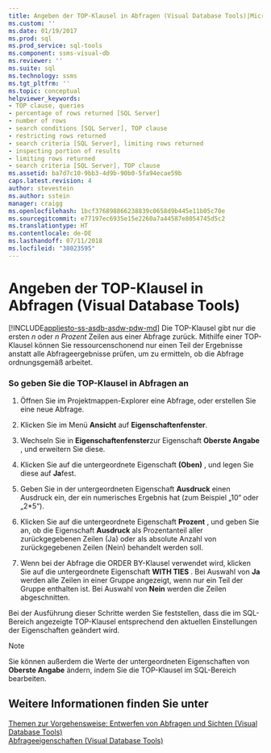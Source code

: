 ```yaml
---
title: Angeben der TOP-Klausel in Abfragen (Visual Database Tools)|Microsoft-Dokumente
ms.custom: ''
ms.date: 01/19/2017
ms.prod: sql
ms.prod_service: sql-tools
ms.component: ssms-visual-db
ms.reviewer: ''
ms.suite: sql
ms.technology: ssms
ms.tgt_pltfrm: ''
ms.topic: conceptual
helpviewer_keywords:
- TOP clause, queries
- percentage of rows returned [SQL Server]
- number of rows
- search conditions [SQL Server], TOP clause
- restricting rows returned
- search criteria [SQL Server], limiting rows returned
- inspecting portion of results
- limiting rows returned
- search criteria [SQL Server], TOP clause
ms.assetid: ba7d7c10-9bb3-4d9b-90b0-5fa94ecae59b
caps.latest.revision: 4
author: stevestein
ms.author: sstein
manager: craigg
ms.openlocfilehash: 1bcf376898866238839c0658d9b445e11b05c70e
ms.sourcegitcommit: e77197ec6935e15e2260a7a44587e8054745d5c2
ms.translationtype: HT
ms.contentlocale: de-DE
ms.lasthandoff: 07/11/2018
ms.locfileid: "38023595"
---
```

# <a name="specify-the-top-clause-in-queries-visual-database-tools"></a>Angeben der TOP-Klausel in Abfragen (Visual Database Tools)
[!INCLUDE[appliesto-ss-asdb-asdw-pdw-md](../../includes/appliesto-ss-asdb-asdw-pdw-md.md)]
Die TOP-Klausel gibt nur die ersten *n* oder *n Prozent* Zeilen aus einer Abfrage zurück. Mithilfe einer TOP-Klausel können Sie ressourcenschonend nur einen Teil der Ergebnisse anstatt alle Abfrageergebnisse prüfen, um zu ermitteln, ob die Abfrage ordnungsgemäß arbeitet.  
  
### <a name="to-specify-the-top-clause-in-queries"></a>So geben Sie die TOP-Klausel in Abfragen an  
  
1.  Öffnen Sie im Projektmappen-Explorer eine Abfrage, oder erstellen Sie eine neue Abfrage.  
  
2.  Klicken Sie im Menü **Ansicht** auf **Eigenschaftenfenster**.  
  
3.  Wechseln Sie in **Eigenschaftenfenster**zur Eigenschaft **Oberste Angabe** , und erweitern Sie diese.  
  
4.  Klicken Sie auf die untergeordnete Eigenschaft **(Oben)** , und legen Sie diese auf **Ja**fest.  
  
5.  Geben Sie in der untergeordneten Eigenschaft **Ausdruck** einen Ausdruck ein, der ein numerisches Ergebnis hat (zum Beispiel „10“ oder „2*5“).  
  
6.  Klicken Sie auf die untergeordnete Eigenschaft **Prozent** , und geben Sie an, ob die Eigenschaft **Ausdruck** als Prozentanteil aller zurückgegebenen Zeilen (Ja) oder als absolute Anzahl von zurückgegebenen Zeilen (Nein) behandelt werden soll.  
  
7.  Wenn bei der Abfrage die ORDER BY-Klausel verwendet wird, klicken Sie auf die untergeordnete Eigenschaft **WITH TIES** . Bei Auswahl von **Ja** werden alle Zeilen in einer Gruppe angezeigt, wenn nur ein Teil der Gruppe enthalten ist. Bei Auswahl von **Nein** werden die Zeilen abgeschnitten.  
  
Bei der Ausführung dieser Schritte werden Sie feststellen, dass die im SQL-Bereich angezeigte TOP-Klausel entsprechend den aktuellen Einstellungen der Eigenschaften geändert wird.  
  
> [!NOTE]  
> Sie können außerdem die Werte der untergeordneten Eigenschaften von **Oberste Angabe** ändern, indem Sie die TOP-Klausel im SQL-Bereich bearbeiten.  
  
## <a name="see-also"></a>Weitere Informationen finden Sie unter  
[Themen zur Vorgehensweise: Entwerfen von Abfragen und Sichten &#40;Visual Database Tools&#41;](../../ssms/visual-db-tools/design-queries-and-views-how-to-topics-visual-database-tools.md)  
[Abfrageeigenschaften &#40;Visual Database Tools&#41;](../../ssms/visual-db-tools/query-properties-visual-database-tools.md)  
  
